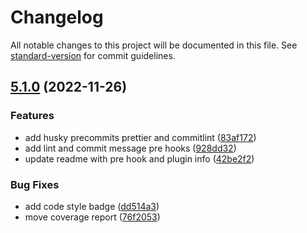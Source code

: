 # Changelog

All notable changes to this project will be documented in this file. See [standard-version](https://github.com/conventional-changelog/standard-version) for commit guidelines.

## [5.1.0](https://github.com/TaylorShane/shanetaylor.dev/compare/v5.0.0...v5.1.0) (2022-11-26)

### Features

- add husky precommits prettier and commitlint ([83af172](https://github.com/TaylorShane/shanetaylor.dev/commit/83af172e43ed79e4ca8ed9755e772b3a54826692))
- add lint and commit message pre hooks ([928dd32](https://github.com/TaylorShane/shanetaylor.dev/commit/928dd32f254217c1692fd1e0c1663d8635f86778))
- update readme with pre hook and plugin info ([42be2f2](https://github.com/TaylorShane/shanetaylor.dev/commit/42be2f2cc26786385b7f4f5bf2504339ccd1f509))

### Bug Fixes

- add code style badge ([dd514a3](https://github.com/TaylorShane/shanetaylor.dev/commit/dd514a30708cda19515e5873b7f5e25ec33c9302))
- move coverage report ([76f2053](https://github.com/TaylorShane/shanetaylor.dev/commit/76f2053d6306f42f780712189b3f290b4f15dd64))
